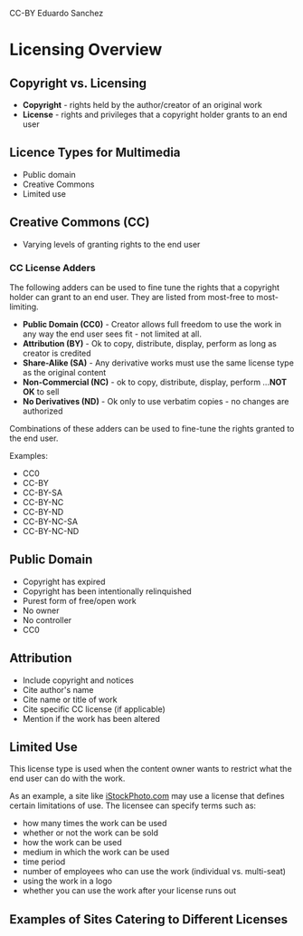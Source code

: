 CC-BY Eduardo Sanchez

# Licensing Overview

## Copyright vs. Licensing

* **Copyright** - rights held by the author/creator of an original work
* **License** - rights and privileges that a copyright holder grants to an end user

## Licence Types for Multimedia

* Public domain
* Creative Commons
* Limited use

## Creative Commons (CC)

* Varying levels of granting rights to the end user

### CC License Adders

The following adders can be used to fine tune the rights that a copyright holder can grant to an end user. They are listed from most-free to most-limiting.

* **Public Domain (CC0)** - Creator allows full freedom to use the work in any way the end user sees fit - not limited at all.
* **Attribution (BY)** - Ok to copy, distribute, display, perform as long as creator is credited
* **Share-Alike (SA)** - Any derivative works must use the same license type as the original content
* **Non-Commercial (NC)** - ok to copy, distribute, display, perform ...**NOT OK** to sell
* **No Derivatives (ND)** - Ok only to use verbatim copies - no changes are authorized

Combinations of these adders can be used to fine-tune the rights granted to the end user. 

Examples:

* CC0
* CC-BY
* CC-BY-SA
* CC-BY-NC
* CC-BY-ND
* CC-BY-NC-SA
* CC-BY-NC-ND

## Public Domain

* Copyright has expired
* Copyright has been intentionally relinquished
* Purest form of free/open work
* No owner
* No controller
* CC0

## Attribution

* Include copyright and notices
* Cite author's name
* Cite name or title of work
* Cite specific CC license (if applicable)
* Mention if the work has been altered

## Limited Use

This license type is used when the content owner wants to restrict what the end user can do with the work. 

As an example, a site like [iStockPhoto.com][istock] may use a license that defines certain limitations of use. The licensee can specify terms such as:

* how many times the work can be used
* whether or not the work can be sold
* how the work can be used
* medium in which the work can be used
* time period
* number of employees who can use the work (individual vs. multi-seat)
* using the work in a logo
* whether you can use the work after your license runs out


## Examples of Sites Catering to Different Licenses

[istock]:https://istockphoto.com
